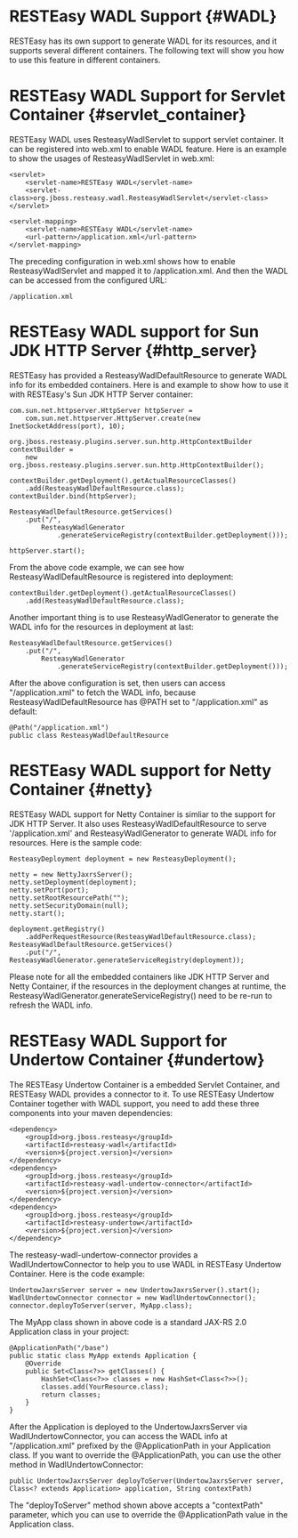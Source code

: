 RESTEasy WADL Support {#WADL}
=====================

RESTEasy has its own support to generate WADL for its resources, and it
supports several different containers. The following text will show you
how to use this feature in different containers.

RESTEasy WADL Support for Servlet Container {#servlet_container}
===========================================

RESTEasy WADL uses ResteasyWadlServlet to support servlet container. It
can be registered into web.xml to enable WADL feature. Here is an
example to show the usages of ResteasyWadlServlet in web.xml:

    <servlet>
        <servlet-name>RESTEasy WADL</servlet-name>
        <servlet-class>org.jboss.resteasy.wadl.ResteasyWadlServlet</servlet-class>
    </servlet>

    <servlet-mapping>
        <servlet-name>RESTEasy WADL</servlet-name>
        <url-pattern>/application.xml</url-pattern>
    </servlet-mapping>

The preceding configuration in web.xml shows how to enable
ResteasyWadlServlet and mapped it to /application.xml. And then the WADL
can be accessed from the configured URL:

    /application.xml

RESTEasy WADL support for Sun JDK HTTP Server {#http_server}
=============================================

RESTEasy has provided a ResteasyWadlDefaultResource to generate WADL
info for its embedded containers. Here is and example to show how to use
it with RESTEasy's Sun JDK HTTP Server container:

    com.sun.net.httpserver.HttpServer httpServer =
        com.sun.net.httpserver.HttpServer.create(new InetSocketAddress(port), 10);

    org.jboss.resteasy.plugins.server.sun.http.HttpContextBuilder contextBuilder = 
        new org.jboss.resteasy.plugins.server.sun.http.HttpContextBuilder();

    contextBuilder.getDeployment().getActualResourceClasses()
        .add(ResteasyWadlDefaultResource.class);
    contextBuilder.bind(httpServer);

    ResteasyWadlDefaultResource.getServices()
        .put("/",
            ResteasyWadlGenerator
                .generateServiceRegistry(contextBuilder.getDeployment()));

    httpServer.start();

From the above code example, we can see how ResteasyWadlDefaultResource
is registered into deployment:

    contextBuilder.getDeployment().getActualResourceClasses()
        .add(ResteasyWadlDefaultResource.class);

Another important thing is to use ResteasyWadlGenerator to generate the
WADL info for the resources in deployment at last:

    ResteasyWadlDefaultResource.getServices()
        .put("/",
            ResteasyWadlGenerator
                .generateServiceRegistry(contextBuilder.getDeployment()));

After the above configuration is set, then users can access
"/application.xml" to fetch the WADL info, because
ResteasyWadlDefaultResource has @PATH set to "/application.xml" as
default:

    @Path("/application.xml")
    public class ResteasyWadlDefaultResource

RESTEasy WADL support for Netty Container {#netty}
=========================================

RESTEasy WADL support for Netty Container is simliar to the support for
JDK HTTP Server. It also uses ResteasyWadlDefaultResource to serve
'/application.xml' and ResteasyWadlGenerator to generate WADL info for
resources. Here is the sample code:

    ResteasyDeployment deployment = new ResteasyDeployment();

    netty = new NettyJaxrsServer();
    netty.setDeployment(deployment);
    netty.setPort(port);
    netty.setRootResourcePath("");
    netty.setSecurityDomain(null);
    netty.start();

    deployment.getRegistry()
        .addPerRequestResource(ResteasyWadlDefaultResource.class);        
    ResteasyWadlDefaultResource.getServices()
        .put("/", ResteasyWadlGenerator.generateServiceRegistry(deployment));

Please note for all the embedded containers like JDK HTTP Server and
Netty Container, if the resources in the deployment changes at runtime,
the ResteasyWadlGenerator.generateServiceRegistry() need to be re-run to
refresh the WADL info.

RESTEasy WADL Support for Undertow Container {#undertow}
============================================

The RESTEasy Undertow Container is a embedded Servlet Container, and
RESTEasy WADL provides a connector to it. To use RESTEasy Undertow
Container together with WADL support, you need to add these three
components into your maven dependencies:

    <dependency>
        <groupId>org.jboss.resteasy</groupId>
        <artifactId>resteasy-wadl</artifactId>
        <version>${project.version}</version>
    </dependency>
    <dependency>
        <groupId>org.jboss.resteasy</groupId>
        <artifactId>resteasy-wadl-undertow-connector</artifactId>
        <version>${project.version}</version>
    </dependency>
    <dependency>
        <groupId>org.jboss.resteasy</groupId>
        <artifactId>resteasy-undertow</artifactId>
        <version>${project.version}</version>
    </dependency>

The resteasy-wadl-undertow-connector provides a WadlUndertowConnector to
help you to use WADL in RESTEasy Undertow Container. Here is the code
example:

    UndertowJaxrsServer server = new UndertowJaxrsServer().start();
    WadlUndertowConnector connector = new WadlUndertowConnector();
    connector.deployToServer(server, MyApp.class);

The MyApp class shown in above code is a standard JAX-RS 2.0 Application
class in your project:

                
    @ApplicationPath("/base")
    public static class MyApp extends Application {
        @Override
        public Set<Class<?>> getClasses() {
            HashSet<Class<?>> classes = new HashSet<Class<?>>();
            classes.add(YourResource.class);
            return classes;
        }
    }

After the Application is deployed to the UndertowJaxrsServer via
WadlUndertowConnector, you can access the WADL info at
"/application.xml" prefixed by the @ApplicationPath in your Application
class. If you want to override the @ApplicationPath, you can use the
other method in WadlUndertowConnector:

                
    public UndertowJaxrsServer deployToServer(UndertowJaxrsServer server, Class<? extends Application> application, String contextPath)
                
            

The "deployToServer" method shown above accepts a "contextPath"
parameter, which you can use to override the @ApplicationPath value in
the Application class.
